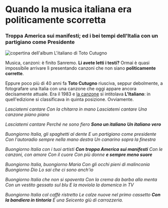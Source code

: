 # Quando la musica italiana era politicamente scorretta

### Troppa America sui manifesti; ed i bei tempi dell'Italia con un partigiano come Presidente

![copertina dell'album L'italiano di Toto Cutugno](musica-italiana-politicamente-scorretta.jpeg)

Musica, canzoni: è finito Sanremo. **Li avete letti i testi?** Ormai è quasi impossibile arrivare lì presentando canzoni che non siano **politicamente corrette**.

Eppure poco più di 40 anni fa **Toto Cutugno** riusciva, seppur debolmente, a fotografare una Italia con una canzone che oggi appare ancora decisamente attuale. Era il 1983 e [la canzone](https://amzn.to/49AxvjP) si intitolava **L'Italiano**: in quell'edizione si classificava in quinta posizione. Ovviamente.

*Lasciatemi cantare*
*Con la chitarra in mano*
*Lasciatemi cantare*
*Una canzone piano piano*

*Lasciatemi cantare*
*Perché ne sono fiero*
***Sono un italiano***
***Un italiano vero***

*Buongiorno Italia, gli spaghetti al dente*
*E un partigiano come presidente*
*Con l'autoradio sempre nella mano destra*
*Un canarino sopra la finestra*

*Buongiorno Italia con i tuoi artisti*
***Con troppa America sui manifesti***
*Con le canzoni, con amore*
*Con il cuore*
*Con più donne **e sempre meno suore***

*Buongiorno Italia, buongiorno Maria*
*Con gli occhi pieni di malinconia*
*Buongiorno Dio*
*Lo sai che ci sono anch'io*

*Buongiorno Italia che non si spaventa*
*Con la crema da barba alla menta*
*Con un vestito gessato sul blu*
*E la moviola la domenica in TV*

*Buongiorno Italia col caffè ristretto*
*Le calze nuove nel primo cassetto*
***Con la bandiera in tintoria***
*E una Seicento giù di carrozzeria.*